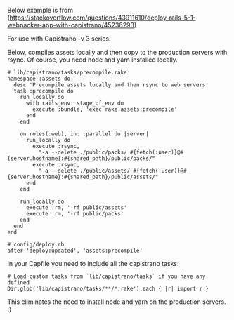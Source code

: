 Below example is from (https://stackoverflow.com/questions/43911610/deploy-rails-5-1-webpacker-app-with-capistrano/45236293)

For use with Capistrano -v 3 series.

Below, compiles assets locally and then copy to the production servers with rsync. Of course, you need node and yarn installed locally.

```
# lib/capistrano/tasks/precompile.rake
namespace :assets do
  desc 'Precompile assets locally and then rsync to web servers'
  task :precompile do
    run_locally do
      with rails_env: stage_of_env do
        execute :bundle, 'exec rake assets:precompile'
      end
    end

    on roles(:web), in: :parallel do |server|
      run_locally do
        execute :rsync,
          "-a --delete ./public/packs/ #{fetch(:user)}@#{server.hostname}:#{shared_path}/public/packs/"
        execute :rsync,
          "-a --delete ./public/assets/ #{fetch(:user)}@#{server.hostname}:#{shared_path}/public/assets/"
      end
    end

    run_locally do
      execute :rm, '-rf public/assets'
      execute :rm, '-rf public/packs'
    end
  end
end

# config/deploy.rb
after 'deploy:updated', 'assets:precompile'
```

In your Capfile you need to include all the capistrano tasks:

```
# Load custom tasks from `lib/capistrano/tasks` if you have any defined
Dir.glob('lib/capistrano/tasks/**/*.rake').each { |r| import r }
```

This eliminates the need to install node and yarn on the production servers. :)

